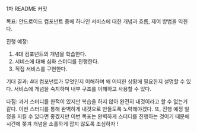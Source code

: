 1차 README 커밋

목표:
안드로이드 컴포넌트 중에 하나인 서비스에 대한 개념과 흐름, 제어 방법을 익힌다.

진행 예정:
1. 4대 컴포넌트의 개념을 학습한다.
2. 서비스에 대해 심화 스터디를 진행한다.
3. 직접 서비스를 구현한다.

기대 결과:
4대 컴포넌트가 무엇인지 이해하며 왜 어떠한 상황에 필요한지 설명할 수 있다.
서비스에 개념을 숙지하며 내부 구조를 이해하고 사용할 수 있다.

다짐:
과거 스터디를 한적이 있지만 복습을 하지 않아 완전히 내것이라고 할 수 없는거 같다. 이번 스터디를 통해 완벽하게 내것으로 만들도록 노력해야겠다.
또, 진행 예정 일정을 지킬 수 있다면 좋겠지만 이번 목표는 완벽하게 스터디를 진행하는 것이기 때문에 시간에 쫒겨 개념을 소홀하게 잡지 않도록 조심하자 !

